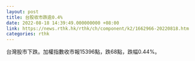 ```yaml
---
layout: post
title: 台股收市跌逾0.4%
date: 2022-08-18 14:39:49.000000000 +08:00
link: https://news.rthk.hk/rthk/ch/component/k2/1662966-20220818.htm
categories: rthk
---
```


台灣股市下跌。加權指數收市報15396點，跌68點，跌幅0.44%。
